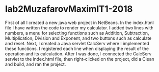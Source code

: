 # lab2MuzafarovMaximIT1-2018
First of all I created a new java web project in NetBeans. In the index.html file I have written the code to render my calculator. I added two lines with numbers, a menu for selecting functions such as Addition, Subtraction, Multiplication, Division and Exponent, and two buttons such as calculate and reset. Next, I created a Java servlet CalcServ where I implemented these functions. I registered each line when displaying the result of the operation and its calculation. After I was done, I connected the CalcServ servlet to the index.html file, then right-clicked on the project, did a Clean and build, and ran the project.
